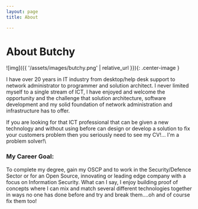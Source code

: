 ```yaml
---
layout: page 
title: About

---
```


# About Butchy 

![img]({{ '/assets/images/butchy.png' | relative_url }}){: .center-image }     

I have over 20 years in IT industry from desktop/help desk support to network administrator to programmer and solution architect. I never limited myself to a single stream of ICT, I have enjoyed and welcome the opportunity and the challenge that solution architecture, software development and my solid foundation of network administration and infrastructure has to offer.

If you are looking for that ICT professional that can be given a new technology and without using before can design or develop a solution to fix your customers problem then you seriously need to see my CV!... I'm a problem solver!\       

### My Career Goal:
To complete my degree, gain my OSCP and to work in the Security/Defence Sector or for an Open Source, innovating or leading edge company with a focus on Information Security. What can I say, I enjoy building proof of concepts where I can mix and match several different technologies together in ways no one has done before and try and break them....oh and of course fix them too!
